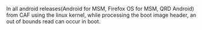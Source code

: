 In all android releases(Android for MSM, Firefox OS for MSM, QRD Android) from CAF using the linux kernel, while processing the boot image header, an out of bounds read can occur in boot.